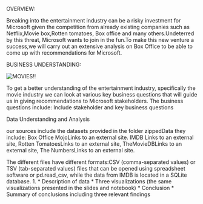 

OVERVIEW:

Breaking into the entertainment industry can be a risky investment for Microsoft given the competition from already existing companies such as Netflix,Movie box,Rotten tomatoes, Box office and many others.Undeterred by this threat, Microsoft wants to join in the fun.To make this new venture a success,we will carry out an extensive analysis on Box Office to be able to come up with recommendations for Microsoft.

BUSINESS UNDERSTANDING:


![MOVIES!!](<tyson-moultrie-BQTHOGNHo08-unsplash.jpg>)


To get a better understanding of the entertainment industry, specifically the movie industry we can look at various key business questions that will guide us in giving recommendations to Microsoft stakeholders. The business questions include:
Include stakeholder and key business questions


Data Understanding and Analysis

our sources include the datasets provided in the folder zippedData they include:
Box Office MojoLinks to an external site.
IMDB Links to an external site,
Rotten TomatoesLinks to an external site,
TheMovieDBLinks to an external site,
The NumbersLinks to an external site.

The different files have different formats:CSV (comma-separated values) or TSV (tab-separated values) files that can be opened using spreadsheet software or pd.read_csv, while the data from IMDB is located in a SQLite database.
          1.
          * Description of data
          * Three visualizations (the same visualizations presented in the slides and notebook)
       * Conclusion
          * Summary of conclusions including three relevant findings

[def]: C:\Users\HP\Documents\dsc-phase-1-project-v2-4\tyson-moultrie-BQTHOGNHo08-unsplash.jpg
